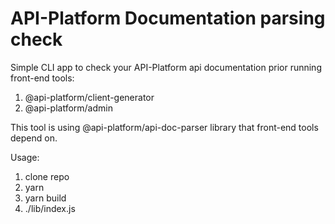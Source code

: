 # API-Platform Documentation parsing check

Simple CLI app to check your API-Platform api documentation prior running front-end tools:
1. @api-platform/client-generator
2. @api-platform/admin

This tool is using @api-platform/api-doc-parser library that front-end tools depend on.

Usage:
1. clone repo
2. yarn
3. yarn build
4. ./lib/index.js
